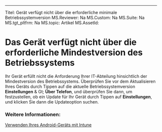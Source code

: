 ---
Titel: Gerät verfügt nicht über die erforderliche minimale Betriebssystemversion
MS.Reviewer: Na
MS.Custom: Na
MS.Suite: Na
MS.tgt_pltfrm: Na
MS.topic: Artikel
MS.AssetId:

# Das Gerät verfügt nicht über die erforderliche Mindestversion des Betriebssystems

Ihr Gerät erfüllt nicht die Anforderung Ihrer IT-Abteilung hinsichtlich der Mindestversion des Betriebssystems. Überprüfen Sie vor dem Aktualisieren Ihres Geräts durch Tippen auf die aktuelle Betriebssystemversion **Einstellungen** & Gt; **Über Telefon**, und überprüfen Sie dann, um festzustellen, ob ein Update für Ihr Gerät durch Tippen auf **Einstellungen**, und klicken Sie dann die Updateoption suchen.


### Weitere Informationen:
[Verwenden Ihres Android-Geräts mit Intune](using-your-android-device-with-intune.md)

<!--HONumber=Mar16_HO3-->


